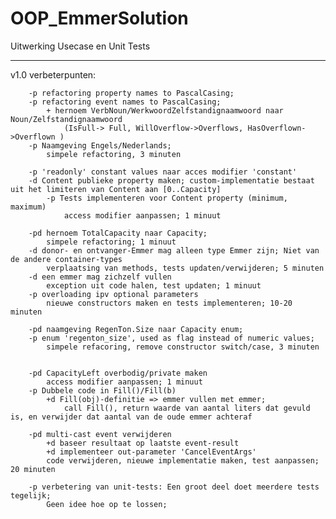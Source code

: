 # OOP_EmmerSolution
Uitwerking Usecase en Unit Tests

----

v1.0
verbeterpunten:

		-p refactoring property names to PascalCasing;
		-p refactoring event names to PascalCasing;
			+ hernoem VerbNoun/WerkwoordZelfstandignaamwoord naar Noun/Zelfstandignaamwoord 
				(IsFull-> Full, WillOverflow->Overflows, HasOverflown->Overflown )
		-p Naamgeving Engels/Nederlands;
			simpele refactoring, 3 minuten

		-p 'readonly' constant values naar acces modifier 'constant'
		-d Content publieke property maken; custom-implementatie bestaat uit het limiteren van Content aan [0..Capacity]
			-p Tests implementeren voor Content property (minimum, maximum)
				access modifier aanpassen; 1 minuut

		-pd hernoem TotalCapacity naar Capacity;
			simpele refactoring; 1 minuut
		-d donor- en ontvanger-Emmer mag alleen type Emmer zijn; Niet van de andere container-types
			verplaatsing van methods, tests updaten/verwijderen; 5 minuten
		-d een emmer mag zichzelf vullen
			exception uit code halen, test updaten; 1 minuut
		-p overloading ipv optional parameters
			nieuwe constructors maken en tests implementeren; 10-20 minuten

		-pd naamgeving RegenTon.Size naar Capacity enum;
		-p enum 'regenton_size', used as flag instead of numeric values;
			simpele refacoring, remove constructor switch/case, 3 minuten

		
		-pd CapacityLeft overbodig/private maken
			access modifier aanpassen; 1 minuut
		-p Dubbele code in Fill()/Fill(b)
			+d Fill(obj)-definitie => emmer vullen met emmer; 
				call Fill(), return waarde van aantal liters dat gevuld is, en verwijder dat aantal van de oude emmer achteraf

		-pd multi-cast event verwijderen
			+d baseer resultaat op laatste event-result
			+d implementeer out-parameter 'CancelEventArgs'
			code verwijderen, nieuwe implementatie maken, test aanpassen; 20 minuten
		
		-p verbetering van unit-tests: Een groot deel doet meerdere tests tegelijk;
			Geen idee hoe op te lossen;
